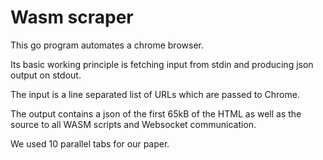 # Wasm scraper

This go program automates a chrome browser.

Its basic working principle is fetching input from stdin and producing json output on stdout.

The input is a line separated list of URLs which are passed to Chrome.

The output contains a json of the first 65kB of the HTML as well as the source to all WASM scripts and Websocket communication.


We used 10 parallel tabs for our paper.

